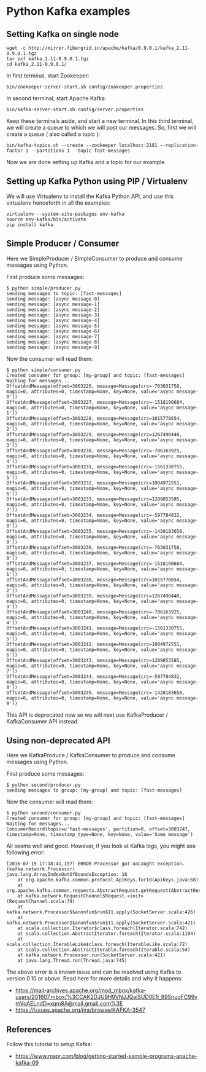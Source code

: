# Python Kafka examples


## Setting Kafka on single node

```
wget -c http://mirror.fibergrid.in/apache/kafka/0.9.0.1/kafka_2.11-0.9.0.1.tgz
tar zxf kafka_2.11-0.9.0.1.tgz
cd kafka_2.11-0.9.0.1/
```

In first terminal, start Zookeeper:


```
bin/zookeeper-server-start.sh config/zookeeper.properties
```

In second terminal, start Apache Kafka:

```
bin/kafka-server-start.sh config/server.properties
```

Keep these terminals aside, and start a new terminal. In this third terminal, we will create a queue to which we will post our messages. So, first we will create a queue ( also called a topic ):

```
bin/kafka-topics.sh --create --zookeeper localhost:2181 --replication-factor 1 --partitions 1 --topic fast-messages
```
Now we are done setting up Kafka and a topic for our example.

## Setting up Kafka Python using PIP / Virtualenv

We will use Virtualenv to install the Kafka Python API, and use this virtualenv henceforth in all the examples:

```
virtualenv --system-site-packages env-kafka
source env-kafka/bin/activate
pip install kafka
```

## Simple Producer / Consumer

Here we SimpleProducer / SimpleConsumer to produce and consume messages using Python.

First produce some messages:
```
$ python simple/producer.py 
sending messages to topic: [fast-messages]
sending message: [async message-0]
sending message: [async message-1]
sending message: [async message-2]
sending message: [async message-3]
sending message: [async message-4]
sending message: [async message-5]
sending message: [async message-6]
sending message: [async message-7]
sending message: [async message-8]
sending message: [async message-9]
```

Now the consumer will read them:

```
$ python simple/consumer.py 
Created consumer for group: [my-group] and topic: [fast-messages]
Waiting for messages...
OffsetAndMessage(offset=3003226, message=Message(crc=-763031758, magic=0, attributes=0, timestamp=None, key=None, value='async message-0'))
OffsetAndMessage(offset=3003227, message=Message(crc=-1518190684, magic=0, attributes=0, timestamp=None, key=None, value='async message-1'))
OffsetAndMessage(offset=3003228, message=Message(crc=1015770654, magic=0, attributes=0, timestamp=None, key=None, value='async message-2'))
OffsetAndMessage(offset=3003229, message=Message(crc=1267490440, magic=0, attributes=0, timestamp=None, key=None, value='async message-3'))
OffsetAndMessage(offset=3003230, message=Message(crc=-706163925, magic=0, attributes=0, timestamp=None, key=None, value='async message-4'))
OffsetAndMessage(offset=3003231, message=Message(crc=-1561330755, magic=0, attributes=0, timestamp=None, key=None, value='async message-5'))
OffsetAndMessage(offset=3003232, message=Message(crc=1004972551, magic=0, attributes=0, timestamp=None, key=None, value='async message-6'))
OffsetAndMessage(offset=3003233, message=Message(crc=1289853585, magic=0, attributes=0, timestamp=None, key=None, value='async message-7'))
OffsetAndMessage(offset=3003234, message=Message(crc=-597784832, magic=0, attributes=0, timestamp=None, key=None, value='async message-8'))
OffsetAndMessage(offset=3003235, message=Message(crc=-1420183658, magic=0, attributes=0, timestamp=None, key=None, value='async message-9'))
OffsetAndMessage(offset=3003236, message=Message(crc=-763031758, magic=0, attributes=0, timestamp=None, key=None, value='async message-0'))
OffsetAndMessage(offset=3003237, message=Message(crc=-1518190684, magic=0, attributes=0, timestamp=None, key=None, value='async message-1'))
OffsetAndMessage(offset=3003238, message=Message(crc=1015770654, magic=0, attributes=0, timestamp=None, key=None, value='async message-2'))
OffsetAndMessage(offset=3003239, message=Message(crc=1267490440, magic=0, attributes=0, timestamp=None, key=None, value='async message-3'))
OffsetAndMessage(offset=3003240, message=Message(crc=-706163925, magic=0, attributes=0, timestamp=None, key=None, value='async message-4'))
OffsetAndMessage(offset=3003241, message=Message(crc=-1561330755, magic=0, attributes=0, timestamp=None, key=None, value='async message-5'))
OffsetAndMessage(offset=3003242, message=Message(crc=1004972551, magic=0, attributes=0, timestamp=None, key=None, value='async message-6'))
OffsetAndMessage(offset=3003243, message=Message(crc=1289853585, magic=0, attributes=0, timestamp=None, key=None, value='async message-7'))
OffsetAndMessage(offset=3003244, message=Message(crc=-597784832, magic=0, attributes=0, timestamp=None, key=None, value='async message-8'))
OffsetAndMessage(offset=3003245, message=Message(crc=-1420183658, magic=0, attributes=0, timestamp=None, key=None, value='async message-9'))
```

This API is deprecated now so we will next use KafkaProducer / KafkaConsumer API instead.

## Using non-deprecated API

Here we KafkaProduce / KafkaConsumer to produce and consume messages using Python.

First produce some messages:
```
$ python second/producer.py 
sending messages to group: [my-group] and topic: [fast-messages]
```

Now the consumer will read them:

```
$ python second/consumer.py 
Created consumer for group: [my-group] and topic: [fast-messages]
Waiting for messages...
ConsumerRecord(topic=u'fast-messages', partition=0, offset=3003247, timestamp=None, timestamp_type=None, key=None, value='Some message')
```

All seems well and good. However, if you look at Kafka logs, you might see following error:

```
[2016-07-19 17:18:41,197] ERROR Processor got uncaught exception. (kafka.network.Processor)
java.lang.ArrayIndexOutOfBoundsException: 18
	at org.apache.kafka.common.protocol.ApiKeys.forId(ApiKeys.java:68)
	at org.apache.kafka.common.requests.AbstractRequest.getRequest(AbstractRequest.java:39)
	at kafka.network.RequestChannel$Request.<init>(RequestChannel.scala:79)
	at kafka.network.Processor$$anonfun$run$11.apply(SocketServer.scala:426)
	at kafka.network.Processor$$anonfun$run$11.apply(SocketServer.scala:421)
	at scala.collection.Iterator$class.foreach(Iterator.scala:742)
	at scala.collection.AbstractIterator.foreach(Iterator.scala:1194)
	at scala.collection.IterableLike$class.foreach(IterableLike.scala:72)
	at scala.collection.AbstractIterable.foreach(Iterable.scala:54)
	at kafka.network.Processor.run(SocketServer.scala:421)
	at java.lang.Thread.run(Thread.java:745)
```

The above error is a known issue and can be resolved using Kafka to version 0.10 or above. Read here for more details and why it happens:

 * https://mail-archives.apache.org/mod_mbox/kafka-users/201607.mbox/%3CCAK2DJU9H9VNJJQajSUD0E1i_89SnuoFC99vmVoAELndD=xqm8A@mail.gmail.com%3E 
 * https://issues.apache.org/jira/browse/KAFKA-3547
 

## References

 Follow this tutorial to setup Kafka:

 * https://www.mapr.com/blog/getting-started-sample-programs-apache-kafka-09
